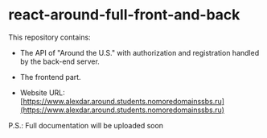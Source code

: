 # react-around-full-front-and-back

This repository contains:

- The API of "Around the U.S." with authorization and registration handled by the back-end server.

- The frontend part.

* Website URL: [https://www.alexdar.around.students.nomoredomainssbs.ru](https://www.alexdar.around.students.nomoredomainssbs.ru)

P.S.: Full documentation will be uploaded soon
